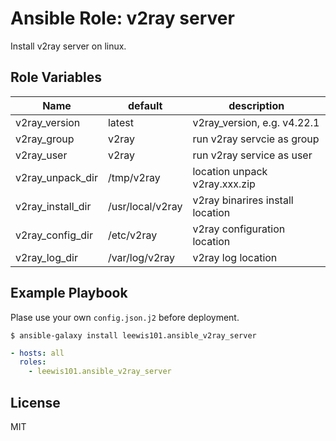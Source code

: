 Ansible Role: v2ray server
=========

Install v2ray server on linux.

Role Variables
--------------

| Name | default | description |
| ---- | ------- | ----------- |
| v2ray_version | latest | v2ray_version, e.g. v4.22.1 |
| v2ray_group | v2ray | run v2ray servcie as group |
| v2ray_user | v2ray | run v2ray service as user |
| v2ray_unpack_dir | /tmp/v2ray | location unpack v2ray.xxx.zip |
| v2ray_install_dir | /usr/local/v2ray | v2ray binarires install location |
| v2ray_config_dir | /etc/v2ray | v2ray configuration location |
| v2ray_log_dir | /var/log/v2ray | v2ray log location |

Example Playbook
----------------

Plase use your own `config.json.j2` before deployment.

```
$ ansible-galaxy install leewis101.ansible_v2ray_server
```

```yaml
- hosts: all
  roles:
    - leewis101.ansible_v2ray_server
```

License
-------

MIT
